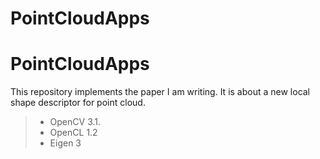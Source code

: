 # PointCloudApps
PointCloudApps
===================
This repository implements the paper I am writing.
It is about a new local shape descriptor for point cloud.

> - OpenCV 3.1.
> - OpenCL 1.2
> - Eigen 3
